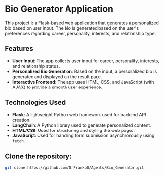 # Bio Generator Application

This project is a Flask-based web application that generates a personalized bio based on user input. The bio is generated based on the user's preferences regarding career, personality, interests, and relationship type.

## Features

- **User Input**: The app collects user input for career, personality, interests, and relationship status.
- **Personalized Bio Generation**: Based on the input, a personalized bio is generated and displayed on the result page.
- **Interactive Frontend**: The app uses HTML, CSS, and JavaScript (with AJAX) to provide a smooth user experience.

## Technologies Used

- **Flask**: A lightweight Python web framework used for backend API creation.
- **LangChain**: A Python library used to generate personalized content.
- **HTML/CSS**: Used for structuring and styling the web pages.
- **JavaScript**: Used for handling form submission asynchronously using `fetch`.

## Clone the repository:
   ```bash
   git clone https://github.com/DrFranko0/Agents/Bio_Generator.git
